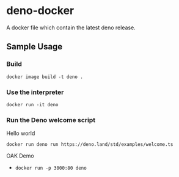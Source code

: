 # deno-docker

A docker file which contain the latest deno release.

## Sample Usage

### Build

`docker image build -t deno .`

### Use the interpreter

`docker run -it deno`

### Run the Deno welcome script

Hello world

`docker run deno run https://deno.land/std/examples/welcome.ts`

OAK Demo

- `docker run -p 3000:80 deno`

